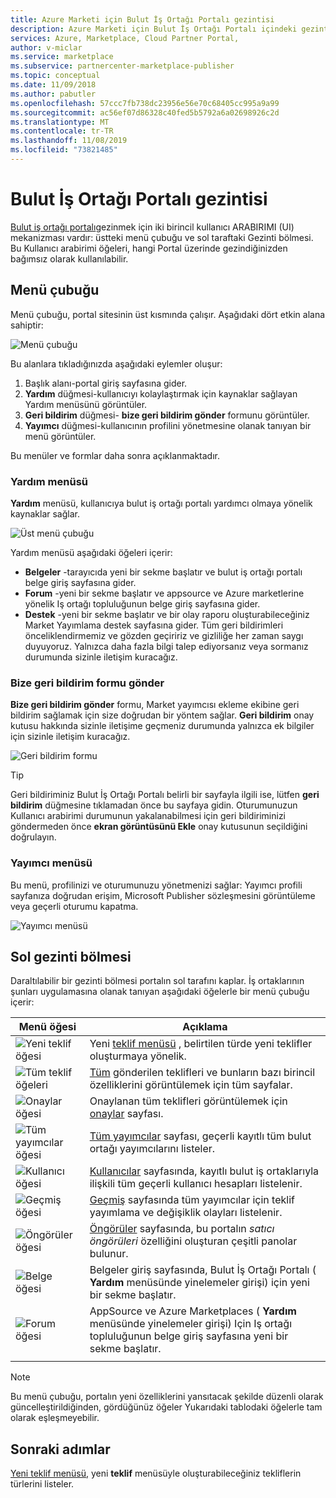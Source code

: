 ```yaml
---
title: Azure Marketi için Bulut İş Ortağı Portalı gezintisi
description: Azure Marketi için Bulut İş Ortağı Portalı içindeki gezintinin açıklaması.
services: Azure, Marketplace, Cloud Partner Portal,
author: v-miclar
ms.service: marketplace
ms.subservice: partnercenter-marketplace-publisher
ms.topic: conceptual
ms.date: 11/09/2018
ms.author: pabutler
ms.openlocfilehash: 57ccc7fb738dc23956e56e70c68405cc995a9a99
ms.sourcegitcommit: ac56ef07d86328c40fed5b5792a6a02698926c2d
ms.translationtype: MT
ms.contentlocale: tr-TR
ms.lasthandoff: 11/08/2019
ms.locfileid: "73821485"
---
```

# <a name="cloud-partner-portal-navigation"></a>Bulut İş Ortağı Portalı gezintisi

[Bulut iş ortağı portalı](https://cloudpartner.azure.com)gezinmek için iki birincil kullanıcı ARABIRIMI (UI) mekanizması vardır: üstteki menü çubuğu ve sol taraftaki Gezinti bölmesi.  Bu Kullanıcı arabirimi öğeleri, hangi Portal üzerinde gezindiğinizden bağımsız olarak kullanılabilir.


## <a name="menu-bar"></a>Menü çubuğu

Menü çubuğu, portal sitesinin üst kısmında çalışır.  Aşağıdaki dört etkin alana sahiptir:

![Menü çubuğu](./media/top-menubar1.png)

Bu alanlara tıkladığınızda aşağıdaki eylemler oluşur:

1. Başlık alanı-portal giriş sayfasına gider.
2. **Yardım** düğmesi-kullanıcıyı kolaylaştırmak için kaynaklar sağlayan Yardım menüsünü görüntüler.
3. **Geri bildirim** düğmesi- **bize geri bildirim gönder** formunu görüntüler.
4. **Yayımcı** düğmesi-kullanıcının profilini yönetmesine olanak tanıyan bir menü görüntüler.

Bu menüler ve formlar daha sonra açıklanmaktadır.

### <a name="help-menu"></a>Yardım menüsü

**Yardım** menüsü, kullanıcıya bulut iş ortağı portalı yardımcı olmaya yönelik kaynaklar sağlar.

![Üst menü çubuğu](./media/top-menubar2.png)

Yardım menüsü aşağıdaki öğeleri içerir:

- **Belgeler** -tarayıcıda yeni bir sekme başlatır ve bulut iş ortağı portalı belge giriş sayfasına gider. 
- **Forum** -yeni bir sekme başlatır ve appsource ve Azure marketlerine yönelik Iş ortağı topluluğunun belge giriş sayfasına gider.
- **Destek** -yeni bir sekme başlatır ve bir olay raporu oluşturabileceğiniz Market Yayımlama destek sayfasına gider.  Tüm geri bildirimleri önceliklendirmemiz ve gözden geçiririz ve gizliliğe her zaman saygı duyuyoruz. Yalnızca daha fazla bilgi talep ediyorsanız veya sormanız durumunda sizinle iletişim kuracağız.


### <a name="send-us-feedback-form"></a>Bize geri bildirim formu gönder

**Bize geri bildirim gönder** formu, Market yayımcısı ekleme ekibine geri bildirim sağlamak için size doğrudan bir yöntem sağlar.  **Geri bildirim** onay kutusu hakkında sizinle iletişime geçmeniz durumunda yalnızca ek bilgiler için sizinle iletişim kuracağız.

![Geri bildirim formu](./media/feedback-form.png)

> [!TIP]
> Geri bildiriminiz Bulut İş Ortağı Portalı belirli bir sayfayla ilgili ise, lütfen **geri bildirim** düğmesine tıklamadan önce bu sayfaya gidin.  Oturumunuzun Kullanıcı arabirimi durumunun yakalanabilmesi için geri bildiriminizi göndermeden önce **ekran görüntüsünü Ekle** onay kutusunun seçildiğini doğrulayın. 


### <a name="publisher-menu"></a>Yayımcı menüsü

Bu menü, profilinizi ve oturumunuzu yönetmenizi sağlar: Yayımcı profili sayfanıza doğrudan erişim, Microsoft Publisher sözleşmesini görüntüleme veya geçerli oturumu kapatma. 

![Yayımcı menüsü](./media/publisher-menu.png)


## <a name="left-navigation-pane"></a>Sol gezinti bölmesi

Daraltılabilir bir gezinti bölmesi portalın sol tarafını kaplar.  İş ortaklarının şunları uygulamasına olanak tanıyan aşağıdaki öğelerle bir menü çubuğu içerir:


|    **Menü öğesi**     |      **Açıklama**                       |
|    -------------     |      ---------------                       |
| ![Yeni teklif öğesi](./media/left-navbar1.png) | Yeni [teklif menüsü](./cpp-new-offer-menu.md) , belirtilen türde yeni teklifler oluşturmaya yönelik. |
| ![Tüm teklif öğeleri](./media/left-navbar2.png) | [Tüm](./cpp-all-offers-page.md) gönderilen teklifleri ve bunların bazı birincil özelliklerini görüntülemek için tüm sayfalar. |
| ![Onaylar öğesi](./media/left-navbar3.png) | Onaylanan tüm teklifleri görüntülemek için [onaylar](./cpp-approvals-page.md) sayfası. |
| ![Tüm yayımcılar öğesi](./media/left-navbar4.png) | [Tüm yayımcılar](./cpp-all-publishers-page.md) sayfası, geçerli kayıtlı tüm bulut ortağı yayımcılarını listeler. |
| ![Kullanıcı öğesi](./media/left-navbar5.png) | [Kullanıcılar](./cpp-users-page.md) sayfasında, kayıtlı bulut iş ortaklarıyla ilişkili tüm geçerli kullanıcı hesapları listelenir. |
| ![Geçmiş öğesi](./media/left-navbar6.png) | [Geçmiş](./cpp-history-page.md) sayfasında tüm yayımcılar için teklif yayımlama ve değişiklik olayları listelenir. |
| ![Öngörüler öğesi](./media/left-navbar7.png) | [Öngörüler](./cpp-insights-page.md) sayfasında, bu portalın *satıcı öngörüleri* özelliğini oluşturan çeşitli panolar bulunur. |
| ![Belge öğesi](./media/left-navbar8.png) | Belgeler giriş sayfasında, Bulut İş Ortağı Portalı ( **Yardım** menüsünde yinelemeler girişi) için yeni bir sekme başlatır. |
| ![Forum öğesi](./media/left-navbar9.png)  | AppSource ve Azure Marketplaces ( **Yardım** menüsünde yinelemeler girişi) Için Iş ortağı topluluğunun belge giriş sayfasına yeni bir sekme başlatır. |
|  |  |

> [!NOTE]
> Bu menü çubuğu, portalın yeni özelliklerini yansıtacak şekilde düzenli olarak güncelleştirildiğinden, gördüğünüz öğeler Yukarıdaki tablodaki öğelerle tam olarak eşleşmeyebilir.


## <a name="next-steps"></a>Sonraki adımlar

[Yeni teklif menüsü](./cpp-new-offer-menu.md), yeni **teklif** menüsüyle oluşturabileceğiniz tekliflerin türlerini listeler.
